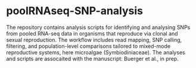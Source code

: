 # poolRNAseq-SNP-analysis
The repository contains analysis scripts for identifying and analysing SNPs from pooled RNA-seq data in organisms that reproduce via clonal and sexual reproduction. The workflow includes read mapping, SNP calling, filtering, and population-level comparisons tailored to mixed-mode reproductive systems, here microalgae (Symbiodiniaceae).
The analyses and scripts are assocaited with the manuscript: Buerger et al., in prep.

